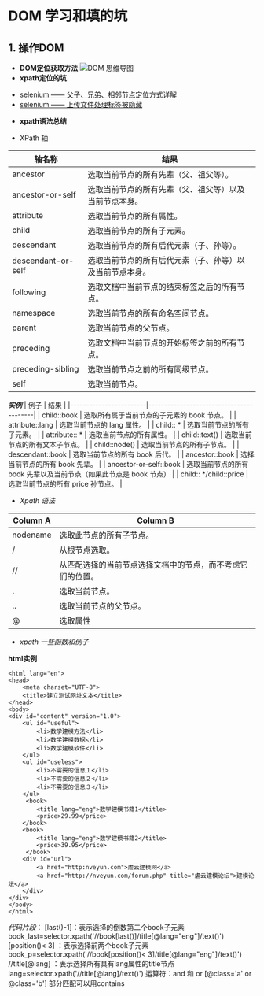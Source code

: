 # DOM 学习和填的坑
## 1. 操作DOM
- **DOM定位获取方法**
![DOM 思维导图]( DOM思维导图.png )
- **xpath定位的坑**
* [selenium —— 父子、兄弟、相邻节点定位方式详解](https://blog.csdn.net/huilan_same/article/details/52541680)
* [selenium —— 上传文件处理标签被隐藏](https://www.cnblogs.com/hanmk/p/8215809.html)
- **xpath语法总结**
* XPath 轴

| 轴名称                | 结果                           |
|--------------------|------------------------------|
| ancestor           | 选取当前节点的所有先辈（父、祖父等）。          |
| ancestor-or-self   | 选取当前节点的所有先辈（父、祖父等）以及当前节点本身。  |
| attribute          | 选取当前节点的所有属性。                 |
| child              | 选取当前节点的所有子元素。                |
| descendant         | 选取当前节点的所有后代元素（子、孙等）。         |
| descendant-or-self | 选取当前节点的所有后代元素（子、孙等）以及当前节点本身。 |
| following          | 选取文档中当前节点的结束标签之后的所有节点。       |
| namespace          | 选取当前节点的所有命名空间节点。             |
| parent             | 选取当前节点的父节点。                  |
| preceding          | 选取文档中当前节点的开始标签之前的所有节点。       |
| preceding-sibling  | 选取当前节点之前的所有同级节点。             |
| self               | 选取当前节点。                      |

_**实例**_
| 例子                     | 结果                                      |
|------------------------|-----------------------------------------|
| child::book            | 选取所有属于当前节点的子元素的 book 节点。                |
| attribute::lang        | 选取当前节点的 lang 属性。                        |
| child:: *              | 选取当前节点的所有子元素。                           |
| attribute:: *          | 选取当前节点的所有属性。                            |
| child::text()          | 选取当前节点的所有文本子节点。                         |
| child::node()          | 选取当前节点的所有子节点。                           |
| descendant::book       | 选取当前节点的所有 book 后代。                      |
| ancestor::book         | 选择当前节点的所有 book 先辈。                      |
| ancestor-or-self::book | 选取当前节点的所有 book 先辈以及当前节点（如果此节点是 book 节点） |
| child:: */child::price | 选取当前节点的所有 price 孙节点。                    |

* _Xpath 语法_

| Column A | Column B                      |
|----------|-------------------------------|
| nodename | 选取此节点的所有子节点。                  |
| /        | 从根节点选取。                       |
| //       | 从匹配选择的当前节点选择文档中的节点，而不考虑它们的位置。 |
| .        | 选取当前节点。                       |
| ..       | 选取当前节点的父节点。                   |
| @        | 选取属性                          |

* _xpath 一些函数和例子_

**html实例**
```
<html lang="en">
<head>
    <meta charset="UTF-8">
    <title>建立测试网址文本</title>
</head>
<body>
<div id="content" version="1.0">
    <ul id="useful">
        <li>数学建模方法</li>
        <li>数学建模数据</li>
        <li>数学建模软件</li>
    </ul>
    <ul id="useless">
        <li>不需要的信息１</li>
        <li>不需要的信息２</li>
        <li>不需要的信息３</li>
    </ul>
     <book>
        <title lang="eng">数学建模书籍1</title>
        <price>29.99</price>
    </book>
    <book>
        <title lang="eng">数学建模书籍2</title>
        <price>39.95</price>
     </book>
    <div id="url">
        <a href="http:nveyun.com">虐云建模网</a>
        <a href="http://nveyun.com/forum.php" title="虐云建模论坛">建模论坛</a>
    </div>
</div>
</body>
</html>
```
_代码片段_：
[last()-1]：表示选择的倒数第二个book子元素
book_last=selector.xpath('//book[last()]/title[@lang="eng"]/text()')
[position()< 3] ：表示选择前两个book子元素
book_p=selector.xpath('//book[position()< 3]/title[@lang="eng"]/text()')
//title[@lang] ：表示选择所有具有lang属性的title节点
lang=selector.xpath('//title[@lang]/text()')
运算符：and 和 or   [@class='a'  or @class='b']
部分匹配可以用contains
